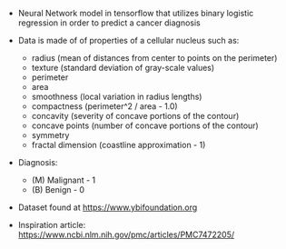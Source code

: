 - Neural Network model in tensorflow that utilizes binary logistic regression in order to predict a cancer diagnosis
  
- Data is made of of properties of a cellular nucleus such as:
  
  - radius (mean of distances from center to points on the perimeter)
  - texture (standard deviation of gray-scale values)
  - perimeter
  - area
  - smoothness (local variation in radius lengths)
  - compactness (perimeter^2 / area - 1.0)
  - concavity (severity of concave portions of the contour)
  - concave points (number of concave portions of the contour)
  - symmetry
  - fractal dimension (coastline approximation - 1)

- Diagnosis:
  - (M) Malignant - 1
  - (B) Benign - 0


- Dataset found at https://www.ybifoundation.org
- Inspiration article: https://www.ncbi.nlm.nih.gov/pmc/articles/PMC7472205/
